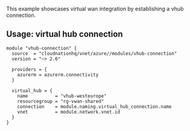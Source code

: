 This example showcases virtual wan integration by establishing a vhub connection.

## Usage: virtual hub connection

```hcl
module "vhub-connection" {
  source  = "cloudnationhq/vnet/azure//modules/vhub-connection"
  version = "~> 2.6"

  providers = {
    azurerm = azurerm.connectivity
  }

  virtual_hub = {
    name          = "vhub-westeurope"
    resourcegroup = "rg-vwan-shared"
    connection    = module.naming.virtual_hub_connection.name
    vnet          = module.network.vnet.id
  }
}
```
